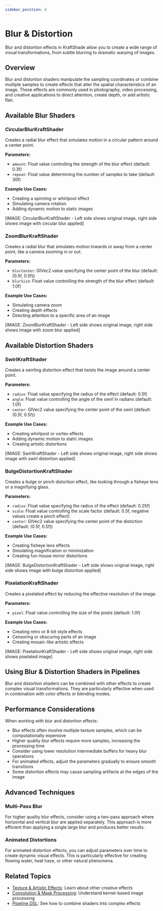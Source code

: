 ```yaml
---
sidebar_position: 8
---
```


# Blur & Distortion

Blur and distortion effects in KraftShade allow you to create a wide range of visual transformations, from subtle blurring to dramatic warping of images.

## Overview

Blur and distortion shaders manipulate the sampling coordinates or combine multiple samples to create effects that alter the spatial characteristics of an image. These effects are commonly used in photography, video processing, and creative applications to direct attention, create depth, or add artistic flair.

## Available Blur Shaders

### CircularBlurKraftShader

Creates a radial blur effect that simulates motion in a circular pattern around a center point.

**Parameters:**
- `amount`: Float value controlling the strength of the blur effect (default: 0.3f)
- `repeat`: Float value determining the number of samples to take (default: 30f)

**Example Use Cases:**
- Creating a spinning or whirlpool effect
- Simulating camera rotation
- Adding dynamic motion to static images

[IMAGE: CircularBlurKraftShader - Left side shows original image, right side shows image with circular blur applied]

### ZoomBlurKraftShader

Creates a radial blur that simulates motion towards or away from a center point, like a camera zooming in or out.

**Parameters:**
- `blurCenter`: GlVec2 value specifying the center point of the blur (default: (0.5f, 0.5f))
- `blurSize`: Float value controlling the strength of the blur effect (default: 1.0f)

**Example Use Cases:**
- Simulating camera zoom
- Creating depth effects
- Directing attention to a specific area of an image

[IMAGE: ZoomBlurKraftShader - Left side shows original image, right side shows image with zoom blur applied]

## Available Distortion Shaders

### SwirlKraftShader

Creates a swirling distortion effect that twists the image around a center point.

**Parameters:**
- `radius`: Float value specifying the radius of the effect (default: 0.5f)
- `angle`: Float value controlling the angle of the swirl in radians (default: 1.0f)
- `center`: GlVec2 value specifying the center point of the swirl (default: (0.5f, 0.5f))

**Example Use Cases:**
- Creating whirlpool or vortex effects
- Adding dynamic motion to static images
- Creating artistic distortions

[IMAGE: SwirlKraftShader - Left side shows original image, right side shows image with swirl distortion applied]

### BulgeDistortionKraftShader

Creates a bulge or pinch distortion effect, like looking through a fisheye lens or a magnifying glass.

**Parameters:**
- `radius`: Float value specifying the radius of the effect (default: 0.25f)
- `scale`: Float value controlling the scale factor (default: 0.5f, negative values create a pinch effect)
- `center`: GlVec2 value specifying the center point of the distortion (default: (0.5f, 0.5f))

**Example Use Cases:**
- Creating fisheye lens effects
- Simulating magnification or minimization
- Creating fun-house mirror distortions

[IMAGE: BulgeDistortionKraftShader - Left side shows original image, right side shows image with bulge distortion applied]

### PixelationKraftShader

Creates a pixelated effect by reducing the effective resolution of the image.

**Parameters:**
- `pixel`: Float value controlling the size of the pixels (default: 1.0f)

**Example Use Cases:**
- Creating retro or 8-bit style effects
- Censoring or obscuring parts of an image
- Creating mosaic-like artistic effects

[IMAGE: PixelationKraftShader - Left side shows original image, right side shows pixelated image]

## Using Blur & Distortion Shaders in Pipelines

Blur and distortion shaders can be combined with other effects to create complex visual transformations. They are particularly effective when used in combination with color effects or blending modes.

## Performance Considerations

When working with blur and distortion effects:

- Blur effects often involve multiple texture samples, which can be computationally expensive
- Higher quality blur effects require more samples, increasing the processing time
- Consider using lower resolution intermediate buffers for heavy blur operations
- For animated effects, adjust the parameters gradually to ensure smooth transitions
- Some distortion effects may cause sampling artifacts at the edges of the image

## Advanced Techniques

### Multi-Pass Blur

For higher quality blur effects, consider using a two-pass approach where horizontal and vertical blur are applied separately. This approach is more efficient than applying a single large blur and produces better results.

### Animated Distortions

For animated distortion effects, you can adjust parameters over time to create dynamic visual effects. This is particularly effective for creating flowing water, heat haze, or other natural phenomena.

## Related Topics

- [Texture & Artistic Effects](./texture-artistic-effects): Learn about other creative effects
- [Convolution & Mask Processing](./convolution-mask-processing): Understand kernel-based image processing
- [Pipeline DSL](../pipeline-dsl): See how to combine shaders into complex effects
